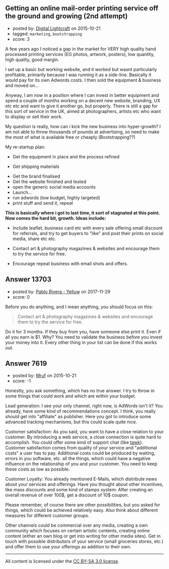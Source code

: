 ## Getting an online mail-order printing service off the ground and growing (2nd attempt)

- posted by: [Digital Lightcraft](https://stackexchange.com/users/1504033/digital-lightcraft) on 2015-10-21
- tagged: `marketing`, `bootstrapping`
- score: 3

<p>A few years ago I noticed a gap in the market for VERY high quality hand processed printing services (EG photos, artwork, posters), low quantity, high quality, good margin.</p>

<p>I set up a basic but working website, and it worked but wasnt particularly profitable, primarily because I was running it as a side-line. Basically it would pay for its own Adwords costs. I then sold the equipment &amp; business and moved on...</p>

<p>Anyway, I am now in a position where I can invest in better equipment and spend a couple of months working on a decent new website, branding, UX etc etc and want to give it another go, but properly.
There is still a gap for this sort of service in the UK, aimed at photographers, artists etc who want to display or sell their work.</p>

<p>My question is really, how can i kick the new business into hyper-growth? I am not able to throw thousands of pounds at advertising, so need to make the most of what is available free or cheaply (Bootstrapping??)</p>

<p>My re-startup plan:</p>

<ul>
<li><p>Get the equipment in place and the process refined</p></li>
<li><p>Get shipping materials</p></li>
<li>Get the brand finalised </li>
<li>Get the website finished and tested</li>
<li>open the generic social media accounts</li>
<li>Launch...</li>
<li>run adwords (low budget, highly targeted)</li>
<li>print stuff and send it, repeat</li>
</ul>

<p><strong>This is basically where i got to last time, it sort of stagnated at this point. Now comes the hard bit, growth. Ideas include:</strong></p>

<ul>
<li>Include leaflet, business card etc with every sale offering small discount for referrals, and try to get buyers to "like" and post their prints on social media, share etc etc.</li>
<li><p>Contact art &amp; photography magazines &amp; websites and encourage them to try the service for free.</p></li>
<li><p>Encourage repeat business with email shots and offers.</p></li>
</ul>



## Answer 13703

- posted by: [Pablo Rivera - Yelluw](https://stackexchange.com/users/12380190/pablo-rivera-yelluw) on 2017-11-29
- score: 0

<p>Before you do anything, and I mean anything, you should focus on this:</p>

<blockquote>
  <p>Contact art &amp; photography magazines &amp; websites and encourage them to try the service for free.</p>
</blockquote>

<p>Do it for 3 months. If they buy from you, have someone else print it. Even if all you earn is $1. Why? You need to validate the business before you invest your money into it. Every other thing in your list can be done if this works out.</p>



## Answer 7619

- posted by: [Mruf](https://stackexchange.com/users/3246202/mruf) on 2015-10-21
- score: -1

<p>Honestly, you ask something, which has no true answer. I try to throw in some things that could work and which are within your budget.</p>

<p>Lead generation: I see your only channel, right now, is AdWords isn't it? You already, have some kind of recommendations concept. I think, you really should get into "affiliate" as publisher. Here you got to introduce some advanced tracking mechanisms, but this could scale quite nice.</p>

<p>Customer satisfaction: As you said, you want to have a close relation to your customer. By introducing a web service, a close connection is quite hard to accomplish. You could offer some kind of support chat (like <a href="http://www.tawk.to" rel="nofollow">tawk</a>). Customer satisfaction comes from quality of your service and "additional costs" a user has to pay. Additional costs could be produced by waiting, errors in you software, etc. all the things, which could have a negative influence on the relationship of you and your customer. You need to keep these costs as low as possible.</p>

<p>Customer Loyalty: You already mentioned E-Mails, which distribute news about your services and offerings. Have you thought about other incentives, like mass discounts and some kind of stamps system: After creating an overall revenue of over 100$, get a discount of 10$ coupon.</p>

<p>Please remember, of course there are other possibilities, but you asked for things, which could be achieved relatively easy. Also think about different measures for different customer groups.</p>

<p>Other channels could be commercial over any media, creating a own community which focuses on certain artistic contents, creating online content (either an own blog or get into writing for other media sites). Get in touch with possible distributors of your service (small groceries stores, etc.) and offer them to use your offerings as addition to their own.</p>




---

All content is licensed under the [CC BY-SA 3.0 license](https://creativecommons.org/licenses/by-sa/3.0/).
